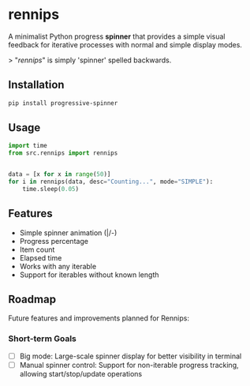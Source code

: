 # rennips

A minimalist Python progress **spinner** that provides a simple visual feedback for iterative processes with normal and simple display modes.

\> "*rennips*" is simply 'spinner' spelled backwards. 



## Installation

```bash
pip install progressive-spinner
```



## Usage

```python
import time
from src.rennips import rennips


data = [x for x in range(50)]
for i in rennips(data, desc="Counting...", mode="SIMPLE"):
    time.sleep(0.05)
```



## Features

- Simple spinner animation (|/-\)
- Progress percentage
- Item count
- Elapsed time
- Works with any iterable
- Support for iterables without known length



## Roadmap

Future features and improvements planned for Rennips:

### Short-term Goals
- [ ] Big mode: Large-scale spinner display for better visibility in terminal
- [ ] Manual spinner control: Support for non-iterable progress tracking, allowing start/stop/update operations
